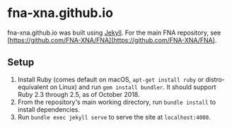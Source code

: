 fna-xna.github.io
=================

fna-xna.github.io was built using [Jekyll](https://jekyllrb.com/). For the main FNA repository, see [https://github.com/FNA-XNA/FNA](https://github.com/FNA-XNA/FNA).

## Setup
1. Install Ruby (comes default on macOS, `apt-get install ruby` or distro-equivalent on Linux) and run `gem install bundler`. It should support Ruby 2.3 through 2.5, as of October 2018.
2. From the repository's main working directory, run `bundle install` to install dependencies.
3. Run `bundle exec jekyll serve` to serve the site at `localhost:4000`.
